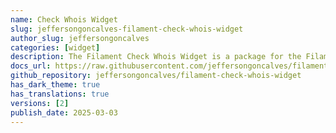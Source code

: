 ```yaml
---
name: Check Whois Widget
slug: jeffersongoncalves-filament-check-whois-widget
author_slug: jeffersongoncalves
categories: [widget]
description: The Filament Check Whois Widget is a package for the Filament PHP framework that allows you to easily check the WHOIS information for domains.
docs_url: https://raw.githubusercontent.com/jeffersongoncalves/filament-check-whois-widget/main/README.md
github_repository: jeffersongoncalves/filament-check-whois-widget
has_dark_theme: true
has_translations: true
versions: [2]
publish_date: 2025-03-03
---
```

